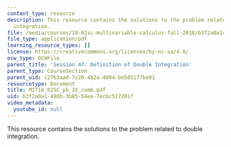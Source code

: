 ```yaml
---
content_type: resource
description: This resource contains the solutions to the problem related to double
  integration.
file: /media/courses/18-02sc-multivariable-calculus-fall-2010/b3f2a0a1498b3b8554ea7ecbc517201f_MIT18_02SC_pb_35_comb.pdf
file_type: application/pdf
learning_resource_types: []
license: https://creativecommons.org/licenses/by-nc-sa/4.0/
ocw_type: OCWFile
parent_title: 'Session 47: Definition of Double Integration'
parent_type: CourseSection
parent_uid: c27b3aad-7c20-4b2a-4094-be585177be01
resourcetype: Document
title: MIT18_02SC_pb_35_comb.pdf
uid: b3f2a0a1-498b-3b85-54ea-7ecbc517201f
video_metadata:
  youtube_id: null
---
```

This resource contains the solutions to the problem related to double integration.